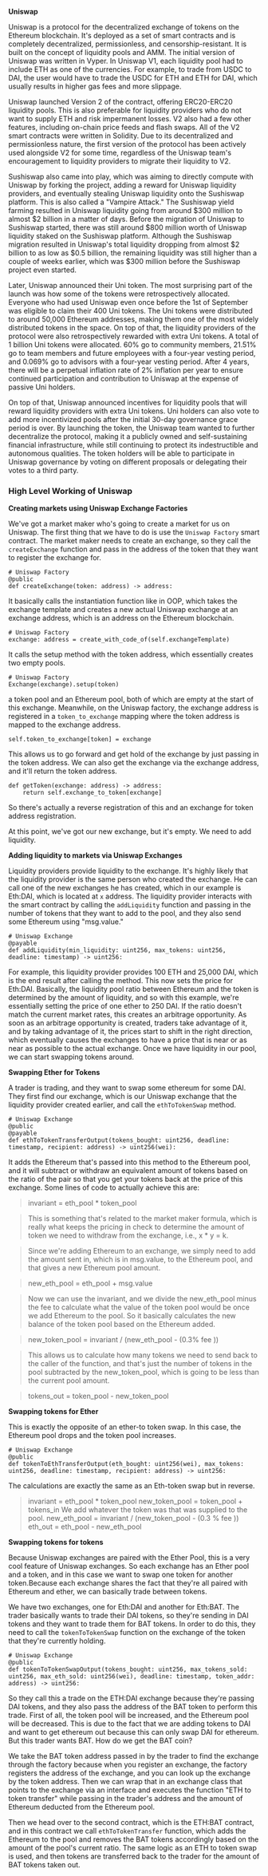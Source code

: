 **Uniswap**

Uniswap is a protocol for the decentralized exchange of tokens on the Ethereum blockchain. It's deployed as a set of smart contracts and is completely decentralized, permissionless, and censorship-resistant. It is built on the concept of liquidity pools and AMM. The initial version of Uniswap was written in Vyper. In Uniswap V1, each liquidity pool had to include ETH as one of the currencies. For example, to trade from USDC to DAI, the user would have to trade the USDC for ETH and ETH for DAI, which usually results in higher gas fees and more slippage.

Uniswap launched Version 2 of the contract, offering ERC20-ERC20 liquidity pools. This is also preferable for liquidity providers who do not want to supply ETH and risk impermanent losses. V2 also had a few other features, including on-chain price feeds and flash swaps. All of the V2 smart contracts were written in Solidity. Due to its decentralized and permissionless nature, the first version of the protocol has been actively used alongside V2 for some time, regardless of the Uniswap team's encouragement to liquidity providers to migrate their liquidity to V2.

Sushiswap also came into play, which was aiming to directly compute with Uniswap by forking the project, adding a reward for Uniswap liquidity providers, and eventually stealing Uniswap liquidity onto the Sushiswap platform. This is also called a "Vampire Attack." The Sushiswap yield farming resulted in Uniswap liquidity going from around $300 million to almost $2 billion in a matter of days. Before the migration of Uniswap to Sushiswap started, there was still around $800 million worth of Uniswap liquidity staked on the Sushiswap platform. Although the Sushiswap migration resulted in Uniswap's total liquidity dropping from almost $2 billion to as low as $0.5 billion, the remaining liquidity was still higher than a couple of weeks earlier, which was $300 million before the Sushiswap project even started.

Later, Uniswap announced their Uni token. The most surprising part of the launch was how some of the tokens were retrospectively allocated. Everyone who had used Uniswap even once before the 1st of September was eligible to claim their 400 Uni tokens. The Uni tokens were distributed to around 50,000 Ethereum addresses, making them one of the most widely distributed tokens in the space. On top of that, the liquidity providers of the protocol were also retrospectively rewarded with extra Uni tokens. A total of 1 billion Uni tokens were allocated. 60% go to community members, 21.51% go to team members and future employees with a four-year vesting period, and 0.069% go to advisors with a four-year vesting period. After 4 years, there will be a perpetual inflation rate of 2% inflation per year to ensure continued participation and contribution to Uniswap at the expense of passive Uni holders.

On top of that, Uniswap announced incentives for liquidity pools that will reward liquidity providers with extra Uni tokens. Uni holders can also vote to add more incentivized pools after the initial 30-day governance grace period is over. By launching the token, the Uniswap team wanted to further decentralize the protocol, making it a publicly owned and self-sustaining financial infrastructure, while still continuing to protect its indestructible and autonomous qualities. The token holders will be able to participate in Uniswap governance by voting on different proposals or delegating their votes to a third party.


### High Level Working of Uniswap

**Creating markets using Uniswap Exchange Factories**

We've got a market maker who's going to create a market for us on Uniswap. The first thing that we have to do is use the `Uniswap Factory` smart contract. The market maker needs to create an exchange, so they call the `createExchange` function and pass in the address of the token that they want to register the exchange for.

```vyper
# Uniswap Factory
@public
def createExchange(token: address) -> address:
```

It basically calls the instantiation function like in OOP, which takes the exchange template and creates a new actual Uniswap exchange at an exchange address, which is an address on the Ethereum blockchain.

```vyper
# Uniswap Factory
exchange: address = create_with_code_of(self.exchangeTemplate)
```

It calls the setup method with the token address, which essentially creates two empty pools.

```vyper
# Uniswap Factory
Exchange(exchange).setup(token)
```

a token pool and an Ethereum pool, both of which are empty at the start of this exchange. Meanwhile, on the Uniswap factory, the exchange address is registered in a `token_to_exchange` mapping where the token address is mapped to the exchange address.

```vyper
self.token_to_exchange[token] = exchange
```

This allows us to go forward and get hold of the exchange by just passing in the token address. We can also get the exchange via the exchange address, and it'll return the token address.

```vyper
def getToken(exchange: address) -> address:
    return self.exchange_to_token[exchange]
```

So there's actually a reverse registration of this and an exchange for token address registration.

At this point, we've got our new exchange, but it's empty. We need to add liquidity.

**Adding liquidity to markets via Uniswap Exchanges**

Liquidity providers provide liquidity to the exchange. It's highly likely that the liquidity provider is the same person who created the exchange. He can call one of the new exchanges he has created, which in our example is Eth:DAI, which is located at `x` address. The liquidity provider interacts with the smart contract by calling the `addLiquidity` function and passing in the number of tokens that they want to add to the pool, and they also send some Ethereum using "msg.value."

```vyper
# Uniswap Exchange
@payable
def addLiquidity(min_liquidity: uint256, max_tokens: uint256, deadline: timestamp) -> uint256:
```

For example, this liquidity provider provides 100 ETH and 25,000 DAI, which is the end result after calling the method. This now sets the price for Eth:DAI. Basically, the liquidity pool ratio between Ethereum and the token is determined by the amount of liquidity, and so with this example, we're essentially setting the price of one ether to 250 DAI. If the ratio doesn't match the current market rates, this creates an arbitrage opportunity. As soon as an arbitrage opportunity is created, traders take advantage of it, and by taking advantage of it, the prices start to shift in the right direction, which eventually causes the exchanges to have a price that is near or as near as possible to the actual exchange. Once we have liquidity in our pool, we can start swapping tokens around.


**Swapping Ether for Tokens**

A trader is trading, and they want to swap some ethereum for some DAI. They first find our exchange, which is our Uniswap exchange that the liquidity provider created earlier, and call the `ethToTokenSwap` method.

```vyper
# Uniswap Exchange
@public
@payable
def ethToTokenTransferOutput(tokens_bought: uint256, deadline: timestamp, recipient: address) -> uint256(wei):
```

It adds the Ethereum that's passed into this method to the Ethereum pool, and it will subtract or withdraw an equivalent amount of tokens based on the ratio of the pair so that you get your tokens back at the price of this exchange. Some lines of code to actually achieve this are:


> invariant = eth_pool * token_pool

> This is something that's related to the market maker formula, which is really what keeps the pricing in check to determine the amount of token we need to withdraw from the exchange, i.e., x * y = k.

> Since we're adding Ethereum to an exchange, we simply need to add the amount sent in, which is in msg.value, to the Ethereum pool, and that gives a new Ethereum pool amount.

> new_eth_pool = eth_pool + msg.value

> Now we can use the invariant, and we divide the new_eth_pool minus the fee to calculate what the value of the token pool would be once we add Ethereum to the pool. So it basically calculates the new balance of the token pool based on the Ethereum added.

> new_token_pool = invariant / (new_eth_pool - (0.3% fee ))

> This allows us to calculate how many tokens we need to send back to the caller of the function, and that's just the number of tokens in the pool subtracted by the new_token_pool, which is going to be less than the current pool amount.

> tokens_out = token_pool - new_token_pool

**Swapping tokens for Ether**

This is exactly the opposite of an ether-to token swap. In this case, the Ethereum pool drops and the token pool increases.

```vyper
# Uniswap Exchange
@public
def tokenToEthTransferOutput(eth_bought: uint256(wei), max_tokens: uint256, deadline: timestamp, recipient: address) -> uint256:
```

The calculations are exactly the same as an Eth-token swap but in reverse.

> invariant = eth_pool * token_pool
> new_token_pool = token_pool + tokens_in
> We add whatever the token was that was supplied to the pool.
> new_eth_pool = invariant / (new_token_pool - (0.3 % fee ))
> eth_out = eth_pool - new_eth_pool

**Swapping tokens for tokens**

Because Uniswap exchanges are paired with the Ether Pool, this is a very cool feature of Uniswap exchanges. So each exchange has an Ether pool and a token, and in this case we want to swap one token for another token.Because each exchange shares the fact that they're all paired with Ethereum and ether, we can basically trade between tokens.

We have two exchanges, one for Eth:DAI and another for Eth:BAT. The trader basically wants to trade their DAI tokens, so they're sending in DAI tokens and they want to trade them for BAT tokens. In order to do this, they need to call the `tokenToTokenSwap` function on the exchange of the token that they're currently holding.

```vyper
# Uniswap Exchange
@public
def tokenToTokenSwapOutput(tokens_bought: uint256, max_tokens_sold: uint256, max_eth_sold: uint256(wei), deadline: timestamp, token_addr: address) -> uint256:
```

So they call this a trade on the ETH:DAI exchange because they're passing DAI tokens, and they also pass the address of the BAT token to perform this trade. First of all, the token pool will be increased, and the Ethereum pool will be decreased. This is due to the fact that we are adding tokens to DAI and want to get ethereum out because this can only swap DAI for ethereum. But this trader wants BAT. How do we get the BAT coin?

We take the BAT token address passed in by the trader to find the exchange through the factory because when you register an exchange, the factory registers the address of the exchange, and you can look up the exchange by the token address. Then we can wrap that in an exchange class that points to the exchange via an interface and executes the function "ETH to token transfer" while passing in the trader's address and the amount of Ethereum deducted from the Ethereum pool.

Then we head over to the second contract, which is the ETH:BAT contract, and in this contract we call `ethToTokenTransfer` function, which adds the Ethereum to the pool and removes the BAT tokens accordingly based on the amount of the pool's current ratio. The same logic as an ETH to token swap is used, and then tokens are transferred back to the trader for the amount of BAT tokens taken out.
















































